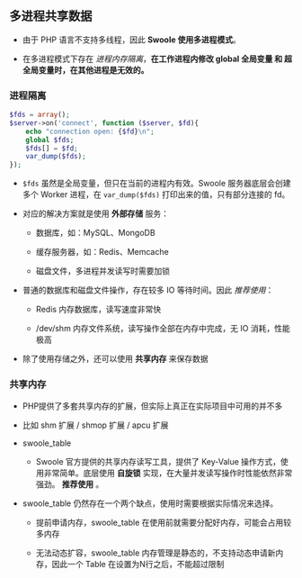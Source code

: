 ## 多进程共享数据
* 由于 PHP 语言不支持多线程，因此 **Swoole 使用多进程模式**。

* 在多进程模式下存在 *进程内存隔离*，**在工作进程内修改 global 全局变量 和 超全局变量时，在其他进程是无效的。**


### 进程隔离
```php
$fds = array();
$server->on('connect', function ($server, $fd){
    echo "connection open: {$fd}\n";
    global $fds;
    $fds[] = $fd;
    var_dump($fds);
});
```

* `$fds` 虽然是全局变量，但只在当前的进程内有效。Swoole 服务器底层会创建多个 Worker 进程，在 `var_dump($fds)` 打印出来的值，只有部分连接的 fd。

* 对应的解决方案就是使用 **外部存储** 服务：
    * 数据库，如：MySQL、MongoDB
    
    * 缓存服务器，如：Redis、Memcache

    * 磁盘文件，多进程并发读写时需要加锁
    

* 普通的数据库和磁盘文件操作，存在较多 IO 等待时间。因此 *推荐使用*：
    * Redis 内存数据库，读写速度非常快
    
    * /dev/shm 内存文件系统，读写操作全部在内存中完成，无 IO 消耗，性能极高
    
* 除了使用存储之外，还可以使用 **共享内存** 来保存数据



### 共享内存
* PHP提供了多套共享内存的扩展，但实际上真正在实际项目中可用的并不多

* 比如 shm 扩展 / shmop 扩展 / apcu 扩展 


* swoole_table
    * Swoole 官方提供的共享内存读写工具，提供了 Key-Value 操作方式，使用非常简单。底层使用 **自旋锁** 实现，在大量并发读写操作时性能依然非常强劲。 **推荐使用** 。
   
   
* swoole_table 仍然存在一个两个缺点，使用时需要根据实际情况来选择。
    * 提前申请内存，swoole_table 在使用前就需要分配好内存，可能会占用较多内存
    
    * 无法动态扩容，swoole_table 内存管理是静态的，不支持动态申请新内存，因此一个 Table 在设置为N行之后，不能超过限制